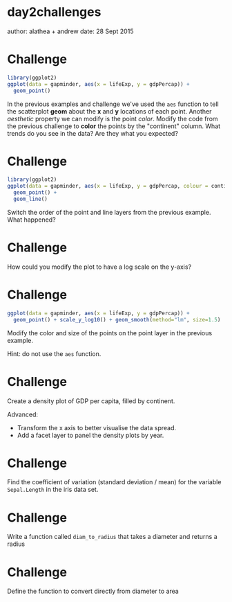 day2challenges
========================================================
author: alathea + andrew
date: 28 Sept 2015

Challenge
========================================================

```r
library(ggplot2)
ggplot(data = gapminder, aes(x = lifeExp, y = gdpPercap)) +
  geom_point()
```

 In the previous examples and challenge we've used the `aes` function to tell
 the scatterplot **geom** about the **x** and **y** locations of each point.
 Another *aesthetic* property we can modify is the point *color*. Modify the
 code from the previous challenge to **color** the points by the "continent"
 column. What trends do you see in the data? Are they what you expected?


Challenge
========================================================

```r
library(ggplot2)
ggplot(data = gapminder, aes(x = lifeExp, y = gdpPercap, colour = continent)) +
  geom_point() +
  geom_line()
```

 Switch the order of the point and line layers from the previous example. What
 happened?

Challenge
========================================================


 How could you modify the plot to have a log scale on the y-axis?


Challenge
========================================================

```r
ggplot(data = gapminder, aes(x = lifeExp, y = gdpPercap)) +
  geom_point() + scale_y_log10() + geom_smooth(method="lm", size=1.5)
```

 Modify the color and size of the points on the point layer in the previous
 example.

 Hint: do not use the `aes` function.

Challenge
========================================================

 Create a density plot of GDP per capita, filled by continent.

 Advanced:
  - Transform the x axis to better visualise the data spread.
  - Add a facet layer to panel the density plots by year.

Challenge
========================================================

 Find the coefficient of variation (standard deviation / mean) for the variable `Sepal.Length` in the iris data set.


Challenge
========================================================

 Write a function called `diam_to_radius` that takes a diameter and returns a radius


Challenge
========================================================
 Define the function to convert directly from diameter to area
